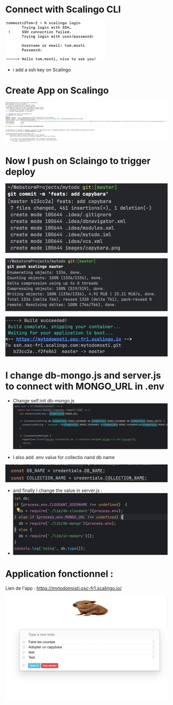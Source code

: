 # Connect with Scalingo CLI 
![SCR-20250411-lvhv.png](images/SCR-20250411-lvhv.png)
+ i add a ssh key on Scalingo

# Create App on Scalingo

![SCR-20250411-lvzw.png](images/SCR-20250411-lvzw.png)


# Now I push on Sclaingo to  trigger deploy

![SCR-20250411-lwef.png](images/SCR-20250411-lwef.png)

![SCR-20250411-lwlj.png](images/SCR-20250411-lwlj.png)

![SCR-20250411-lwlj.png](images/SCR-20250411-lwsy.png)


# I change db-mongo.js and server.js to connect with MONGO_URL in .env

+ Change self.init db-mongo.js
![SCR-20250411-mgtv.png](images/SCR-20250411-mgtv.png)

+ I also add .env value for collectio nand db name

![SCR-20250411-mhhc.png](images/SCR-20250411-mhhc.png)

+ and finally I change the value in server.js :
+ ![SCR-20250411-mhug.png](images/SCR-20250411-mhug.png)



# Application fonctionnel :
Lien de l'app : https://mytodomosti.osc-fr1.scalingo.io/


![SCR-20250411-ndns.png](images/SCR-20250411-ndns.png)